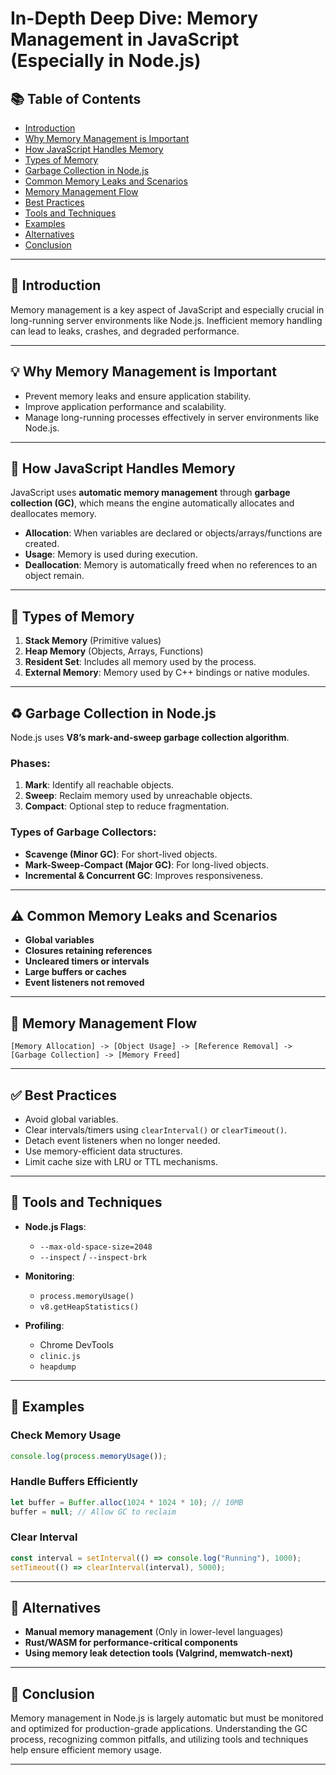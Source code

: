 # In-Depth Deep Dive: Memory Management in JavaScript (Especially in Node.js)

## 📚 Table of Contents
- [Introduction](#introduction)
- [Why Memory Management is Important](#why-memory-management-is-important)
- [How JavaScript Handles Memory](#how-javascript-handles-memory)
- [Types of Memory](#types-of-memory)
- [Garbage Collection in Node.js](#garbage-collection-in-nodejs)
- [Common Memory Leaks and Scenarios](#common-memory-leaks-and-scenarios)
- [Memory Management Flow](#memory-management-flow)
- [Best Practices](#best-practices)
- [Tools and Techniques](#tools-and-techniques)
- [Examples](#examples)
- [Alternatives](#alternatives)
- [Conclusion](#conclusion)

---

## 📌 Introduction

Memory management is a key aspect of JavaScript and especially crucial in long-running server environments like Node.js. Inefficient memory handling can lead to leaks, crashes, and degraded performance.

---

## 💡 Why Memory Management is Important

- Prevent memory leaks and ensure application stability.
- Improve application performance and scalability.
- Manage long-running processes effectively in server environments like Node.js.

---

## 🧠 How JavaScript Handles Memory

JavaScript uses **automatic memory management** through **garbage collection (GC)**, which means the engine automatically allocates and deallocates memory.

- **Allocation**: When variables are declared or objects/arrays/functions are created.
- **Usage**: Memory is used during execution.
- **Deallocation**: Memory is automatically freed when no references to an object remain.

---

## 🧱 Types of Memory

1. **Stack Memory** (Primitive values)
2. **Heap Memory** (Objects, Arrays, Functions)
3. **Resident Set**: Includes all memory used by the process.
4. **External Memory**: Memory used by C++ bindings or native modules.

---

## ♻️ Garbage Collection in Node.js

Node.js uses **V8’s mark-and-sweep garbage collection algorithm**.

### Phases:
1. **Mark**: Identify all reachable objects.
2. **Sweep**: Reclaim memory used by unreachable objects.
3. **Compact**: Optional step to reduce fragmentation.

### Types of Garbage Collectors:
- **Scavenge (Minor GC)**: For short-lived objects.
- **Mark-Sweep-Compact (Major GC)**: For long-lived objects.
- **Incremental & Concurrent GC**: Improves responsiveness.

---

## ⚠️ Common Memory Leaks and Scenarios

- **Global variables**
- **Closures retaining references**
- **Uncleared timers or intervals**
- **Large buffers or caches**
- **Event listeners not removed**

---

## 🔁 Memory Management Flow

```text
[Memory Allocation] -> [Object Usage] -> [Reference Removal] -> [Garbage Collection] -> [Memory Freed]
```

---

## ✅ Best Practices

- Avoid global variables.
- Clear intervals/timers using `clearInterval()` or `clearTimeout()`.
- Detach event listeners when no longer needed.
- Use memory-efficient data structures.
- Limit cache size with LRU or TTL mechanisms.

---

## 🔧 Tools and Techniques

- **Node.js Flags**:
  - `--max-old-space-size=2048`
  - `--inspect` / `--inspect-brk`

- **Monitoring**:
  - `process.memoryUsage()`
  - `v8.getHeapStatistics()`

- **Profiling**:
  - Chrome DevTools
  - `clinic.js`
  - `heapdump`

---

## 🧪 Examples

### Check Memory Usage
```js
console.log(process.memoryUsage());
```

### Handle Buffers Efficiently
```js
let buffer = Buffer.alloc(1024 * 1024 * 10); // 10MB
buffer = null; // Allow GC to reclaim
```

### Clear Interval
```js
const interval = setInterval(() => console.log("Running"), 1000);
setTimeout(() => clearInterval(interval), 5000);
```

---

## 🔄 Alternatives

- **Manual memory management** (Only in lower-level languages)
- **Rust/WASM for performance-critical components**
- **Using memory leak detection tools (Valgrind, memwatch-next)**

---

## 🧾 Conclusion

Memory management in Node.js is largely automatic but must be monitored and optimized for production-grade applications. Understanding the GC process, recognizing common pitfalls, and utilizing tools and techniques help ensure efficient memory usage.

---


